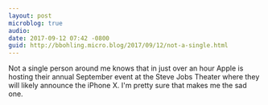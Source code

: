 ```yaml
---
layout: post
microblog: true
audio: 
date: 2017-09-12 07:42 -0800
guid: http://bbohling.micro.blog/2017/09/12/not-a-single.html
---
```

Not a single person around me knows that in just over an hour Apple is hosting their annual September event at the Steve Jobs Theater where they will likely announce the iPhone X. I'm pretty sure that makes me the sad one.
